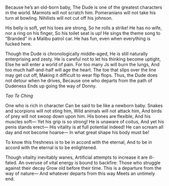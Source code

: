 Because he’s an old-born baby,
The Dude is one of the greatest characters in the world.
Marmots will not scratch him.
Pomeranians will not take his turn at bowling.
Nihilists will not cut off his johnson.

His belly is soft, yet his toes are strong,
So he rolls a strike!
He has no wife, nor a ring on his finger,
So his toilet seat is up!
He sings the theme song to “Branded” in a Malibu patrol car.
He has fun, even when everything is fucked here.

Though the Dude is chronologically middle-aged,
He is still naturally enterprising and zesty.
He is careful not to let his thinking become uptight,
Else he will enter a world of pain.
For too many Js will burn the lungs,
And too much half-and-half will age the heart.
The toe that slips over the line may get cut off,
Making it difficult to wear flip flops.
Thus, the Dude does not detour when he drives,
Because one who departs from the path of Dudeness
Ends up going the way of Donny.

*Tao Te Ching*

One who is rich in character
Can be said to be like a newborn baby.
Snakes and scorpions will not sting him,
Wild animals will not attack him,
And birds of prey will not swoop down upon him.
His bones are flexible,
And his muscles soft—
Yet his grip is so strong!
He is unaware of coitus,
And yet his penis stands erect—
His vitality is at full potential indeed!
He can scream all day and not become hoarse—
In what great shape his body must be!

To know this freshness is to be in accord with the eternal,
And to be in accord with the eternal is to be enlightened.

Though vitality inevitably wanes,
Artificial attempts to increase it are ill-fated.
An overuse of vital energy is bound to backfire:
Those who struggle against their decay
Grow old before their time.
This is a departure from the way of nature—
And whatever departs from this way
Meets an untimely end.
